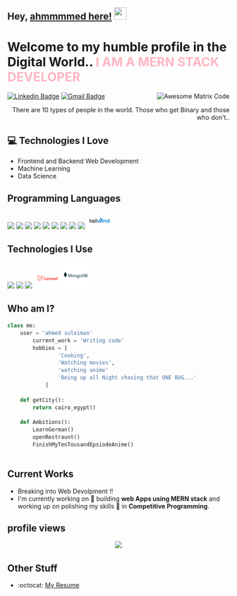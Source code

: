## Hey, [ahmmmmed here!](https://www.facebook.com/ahmfd22) <img src="https://media.giphy.com/media/hvRJCLFzcasrR4ia7z/giphy.gif" width="28px" height="28px">

<h1>Welcome to my humble profile in the Digital World.. <span style="color: #FFB6C1;">I AM A MERN STACK DEVELOPER</span></h1>

<img src = 'https://github.com/MarikIshtar007/MarikIshtar007/blob/master/images/matrix.gif' alt = 'Awesome Matrix Code' align='right'/>

[![Linkedin Badge](https://img.shields.io/badge/-ahmedsuleiman-blue?style=flat-square&logo=Linkedin&logoColor=white&link=https://www.linkedin.com/in/ahmed-suleiman-5a37a7193/)](https://www.linkedin.com/in/ahmed-suleiman-5a37a7193/)
 [![Gmail Badge](https://img.shields.io/badge/-af773942@gmail.com-c14438?style=flat-square&logo=Gmail&logoColor=white&link=mailto:af773942@gmail.com)](mailto:af773942@gmail.com)

<div style="text-align: right">There are 10 types of people in the world. Those who get Binary and those who don't.. </div>

## :computer: Technologies I Love

- Frontend and Backend Web Development
- Machine Learning
- Data Science

## Programming Languages

<img src = 'https://github.com/MarikIshtar007/MarikIshtar007/blob/master/images/c-original.svg' width='30'/> <img src = 'https://github.com/MarikIshtar007/MarikIshtar007/blob/master/images/cpp.svg' width='30'/> <img src = 'https://github.com/MarikIshtar007/MarikIshtar007/blob/master/images/python2.png' height='30'/> <img src = 'https://github.com/MarikIshtar007/MarikIshtar007/blob/master/images/html.svg' width='30'/> <img src='https://github.com/MarikIshtar007/MarikIshtar007/blob/master/images/java.svg' width='30'/> <img src = 'https://github.com/MarikIshtar007/MarikIshtar007/blob/master/images/css.svg' width='30'/>
<img src = 'https://github.com/MarikIshtar007/MarikIshtar007/blob/master/images/js.svg' width='30'/> <img src = 'https://github.com/MarikIshtar007/MarikIshtar007/blob/master/images/bootstrap.svg' width='33'/>
<img src = 'https://github.com/MarikIshtar007/MarikIshtar007/blob/master/images/sql.svg' width='30'/>
<img src = './Tailwind New 2021.svg' width='60'/>

## Technologies I Use

<img src = 'https://github.com/MarikIshtar007/MarikIshtar007/blob/master/images/git.svg' width='30'/> <img src = 'https://github.com/MarikIshtar007/MarikIshtar007/blob/master/images/nodejs.svg' width='33'/> <img src = 'https://github.com/MarikIshtar007/MarikIshtar007/blob/master/images/react.svg' width='33'/>
<img src = './Laravel.svg' width='60'/> <img src = './mongodb-logo-vector-2022.svg' width='60'/>

## Who am I?

```python
class me:
	user = 'ahmed suleiman'
		current_work = 'Writing code'
		hobbies = [
				'Cooking',
				'Watching movies',
				'watching anime'
				'Being up all Night chasing that ONE BUG...'
			]

	def getCity():
		return cairo_egypt()

	def Ambitions():
		LearnGerman()
		openRestraunt()
		FinishMyTenTousandEpsiodeAnime()
	

```

## Current Works

- Breaking into Web Devolpment !!
- I'm currently working on 🔭 building **web Apps using MERN stack** and working up on polishing my skills 🌱 in **Competitive Programming**.

## profile views
<div align="center">
  <img src="https://profile-counter.glitch.me/dexymore/count.svg?"  />
</div>

###

## Other Stuff

- :octocat: [My Resume]([https://drive.google.com/file/d/1DUHwVTcfaI7JyyXxJz9tWY2fznVqbmB8/view?usp=drive_link](https://drive.google.com/file/d/13jALxttrg9_NY4u7wUOWSwZNbAiIjt5C/view?usp=sharing))

